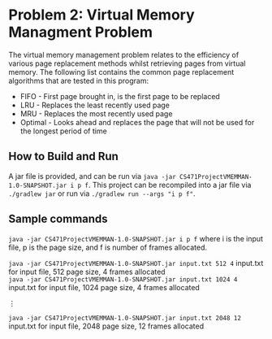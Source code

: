 # Problem 2: Virtual Memory Managment Problem

The virtual memory management problem relates to the efficiency of various page replacement methods whilst retrieving pages from virtual memory.
The following list contains the common page replacement algorithms that are tested in this program:
* FIFO - First page brought in, is the first page to be replaced
* LRU - Replaces the least recently used page
* MRU - Replaces the most recently used page
* Optimal - Looks ahead and replaces the page that will not be used for the longest period of time

## How to Build and Run

A jar file is provided, and can be run via `java -jar CS471ProjectVMEMMAN-1.0-SNAPSHOT.jar i p f`.
This project can be recompiled into a jar file via `./gradlew jar` or run via `./gradlew run --args "i p f"`.

## Sample commands

`java -jar CS471ProjectVMEMMAN-1.0-SNAPSHOT.jar i p f` where i is the input file, p is the page size, and f is number 
of frames allocated. 

`java -jar CS471ProjectVMEMMAN-1.0-SNAPSHOT.jar input.txt 512 4` input.txt for input file, 512 page size, 4 frames allocated   
`java -jar CS471ProjectVMEMMAN-1.0-SNAPSHOT.jar input.txt 1024 4` input.txt for input file, 1024 page size, 4 frames allocated  

<html>&#8942</html>  
<br />  

`java -jar CS471ProjectVMEMMAN-1.0-SNAPSHOT.jar input.txt 2048 12` input.txt for input file, 2048 page size, 12 frames allocated  
